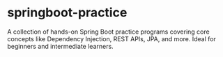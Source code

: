 # springboot-practice
A collection of hands-on Spring Boot practice programs covering core concepts like Dependency Injection, REST APIs, JPA, and more. Ideal for beginners and intermediate learners.
